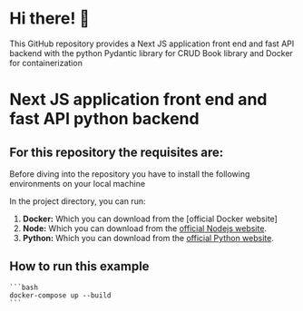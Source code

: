 # Hi there! 👋

This GitHub repository provides a Next JS application front end and fast API backend with the python Pydantic library for CRUD Book library and Docker for containerization

# Next JS application front end and fast API python backend 


## For this repository the requisites are:

Before diving into the repository you have to install the following environments on your local machine

In the project directory, you can run:
1.  **Docker:** Which you can download from the [official Docker website]
2.  **Node:** Which you can download from the [official Nodejs website](https://nodejs.org/en/download).
3.  **Python:** Which you can download from the [official Python website](https://www.python.org/downloads/).
    
## How to run this example 

    ```bash
    docker-compose up --build
    ```
    
